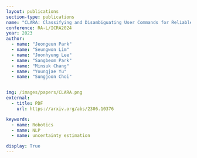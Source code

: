 ```yaml
---
layout: publications
section-type: publications
name: "CLARA: Classifying and Disambiguating User Commands for Reliable Interactive Robotic Agents"
conference: RA-L/ICRA2024
year: 2023
author:
  - name: "Jeongeun Park"
  - name: "Seungwon Lim"
  - name: "Joonhyung Lee"
  - name: "Sangbeom Park"
  - name: "Minsuk Chang"
  - name: "Youngjae Yu"
  - name: "Sungjoon Choi"


img: /images/papers/CLARA.png
external:
  - title: PDF
    url: https://arxiv.org/abs/2306.10376

keywords:
  - name: Robotics
  - name: NLP
  - name: uncertainty estimation

display: True
---
```

